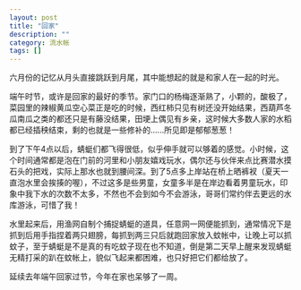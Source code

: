 ```yaml
---
layout: post
title: "回家"
description: ""
category: 流水帐
tags: []
---
```


六月份的记忆从月头直接跳跃到月尾，其中能想起的就是和家人在一起的时光。

端午时节，或许是回家的最好的季节。家门口的杨梅逐渐熟了，小颗的，酸极了，菜园里的辣椒黄瓜空心菜正是吃的时候，西红柿只见有树还没开始结果，西葫芦冬瓜南瓜之类的都还只是有藤没结果，田埂上偶见有乡亲，这时候大多数人家的水稻都已经插秧结束，剩的也就是一些修补的......所见即是郁郁葱葱！

到了下午4点以后，蜻蜓们都飞得很低，似乎伸手就可以够着的感觉。小时候，这个时间通常都是泡在门前的河里和小朋友嬉戏玩水，偶尔还与伙伴来点比赛潜水摸石头的把戏，实际上那水也就到腰间深。到了5点多上岸站在桥上晒裤衩（夏天一直泡水里会挨揍的喔），不过这多是些男童，女童多半是在岸边看着男童玩水，印象中我下水的次数不太多，不然也不会到如今不会游泳，哥哥们常约伴去更远的水库游泳，可惜了我！

水里起来后，用渔网自制个捕捉蜻蜓的道具，任意网一网便能抓到，通常情况下是抓到后用手指捏着两只翅膀，每抓到两三只后就跑回家放入蚊帐中，让晚上可以抓蚊子，至于蜻蜓是不是真的有吃蚊子现在也不知道，倒是第二天早上醒来发现蜻蜓无精打采的趴在蚊帐上，貌似飞起来都困难，也只好把它们都给放了。



延续去年端午回家过节，今年在家也呆够了一周。